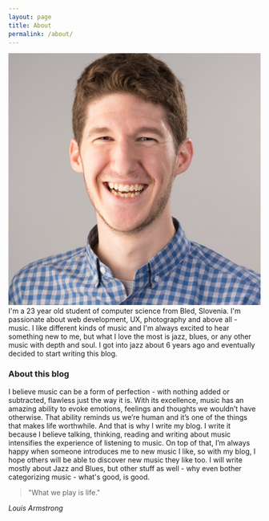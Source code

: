 ```yaml
---
layout: page
title: About
permalink: /about/
---
```


<img src="/img/zan.jpg" alt="Me" class="left circle col-3 breathe">
I'm a 23 year old student of computer science from Bled, Slovenia. I'm passionate about web development, UX, photography and above all - music. I like different kinds of music and I'm always excited to hear something new to me, but what I love the most is jazz, blues, or any other music with depth and soul. I got into jazz about 6 years ago and eventually decided to start writing this blog.


### About this blog

I believe music can be a form of perfection - with nothing added or subtracted, flawless just the way it is. With its excellence, music has an amazing ability to evoke emotions, feelings and thoughts we wouldn’t have otherwise. That ability reminds us we’re human and it’s one of the things that makes life worthwhile. And that is why I write my blog. I write it because I believe talking, thinking, reading and writing about music intensifies the experience of listening to music. On top of that, I’m always happy when someone introduces me to new music I like, so with my blog, I hope others will be able to discover new music they like too.
I will write mostly about Jazz and Blues, but other stuff as well - why even bother categorizing music - what's good, is good.
  

> "What we play is life."

_Louis Armstrong_
